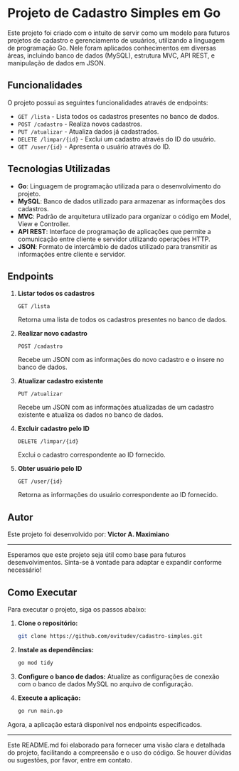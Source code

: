 # Projeto de Cadastro Simples em Go

Este projeto foi criado com o intuito de servir como um modelo para futuros projetos de cadastro e gerenciamento de usuários, utilizando a linguagem de programação Go. Nele foram aplicados conhecimentos em diversas áreas, incluindo banco de dados (MySQL), estrutura MVC, API REST, e manipulação de dados em JSON.

## Funcionalidades

O projeto possui as seguintes funcionalidades através de endpoints:

- `GET /lista` - Lista todos os cadastros presentes no banco de dados.
- `POST /cadastro` - Realiza novos cadastros.
- `PUT /atualizar` - Atualiza dados já cadastrados.
- `DELETE /limpar/{id}` - Exclui um cadastro através do ID do usuário.
- `GET /user/{id}` - Apresenta o usuário através do ID.

## Tecnologias Utilizadas

- **Go**: Linguagem de programação utilizada para o desenvolvimento do projeto.
- **MySQL**: Banco de dados utilizado para armazenar as informações dos cadastros.
- **MVC**: Padrão de arquitetura utilizado para organizar o código em Model, View e Controller.
- **API REST**: Interface de programação de aplicações que permite a comunicação entre cliente e servidor utilizando operações HTTP.
- **JSON**: Formato de intercâmbio de dados utilizado para transmitir as informações entre cliente e servidor.

## Endpoints

1. **Listar todos os cadastros**

   ```http
   GET /lista
   ```

   Retorna uma lista de todos os cadastros presentes no banco de dados.

2. **Realizar novo cadastro**

   ```http
   POST /cadastro
   ```

   Recebe um JSON com as informações do novo cadastro e o insere no banco de dados.

3. **Atualizar cadastro existente**

   ```http
   PUT /atualizar
   ```

   Recebe um JSON com as informações atualizadas de um cadastro existente e atualiza os dados no banco de dados.

4. **Excluir cadastro pelo ID**

   ```http
   DELETE /limpar/{id}
   ```

   Exclui o cadastro correspondente ao ID fornecido.

5. **Obter usuário pelo ID**
   ```http
   GET /user/{id}
   ```
   Retorna as informações do usuário correspondente ao ID fornecido.

## Autor

Este projeto foi desenvolvido por:
**Victor A. Maximiano**

---

Esperamos que este projeto seja útil como base para futuros desenvolvimentos. Sinta-se à vontade para adaptar e expandir conforme necessário!

## Como Executar

Para executar o projeto, siga os passos abaixo:

1. **Clone o repositório:**
   ```bash
   git clone https://github.com/ovitudev/cadastro-simples.git
   ```
2. **Instale as dependências:**
   ```bash
   go mod tidy
   ```
3. **Configure o banco de dados:**
   Atualize as configurações de conexão com o banco de dados MySQL no arquivo de configuração.

4. **Execute a aplicação:**
   ```bash
   go run main.go
   ```

Agora, a aplicação estará disponível nos endpoints especificados.

---

Este README.md foi elaborado para fornecer uma visão clara e detalhada do projeto, facilitando a compreensão e o uso do código. Se houver dúvidas ou sugestões, por favor, entre em contato.
